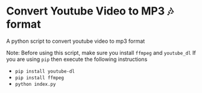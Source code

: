 # Convert Youtube Video to MP3 🎶 format

A python script to convert youtube video to mp3 format

Note: Before using this script, make sure you install ``` ffmpeg ``` and ``` youtube_dl ```
If you are using ``` pip ``` then execute the following instructions

- ``` pip install youtube-dl ```
- ``` pip install ffmpeg ```
- ``` python index.py ```

